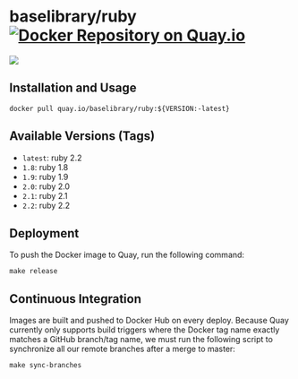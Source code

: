 # baselibrary/ruby [![Docker Repository on Quay.io](https://quay.io/repository/baselibrary/ruby/status "Docker Repository on Quay.io")](https://quay.io/repository/baselibrary/ruby)

[![](http://dockeri.co/image/baselibrary/ruby)](https://registry.hub.docker.com/u/baselibrary/ruby/)

## Installation and Usage

    docker pull quay.io/baselibrary/ruby:${VERSION:-latest}

## Available Versions (Tags)

* `latest`: ruby 2.2
* `1.8`: ruby 1.8
* `1.9`: ruby 1.9
* `2.0`: ruby 2.0
* `2.1`: ruby 2.1
* `2.2`: ruby 2.2

## Deployment

To push the Docker image to Quay, run the following command:

    make release

## Continuous Integration

Images are built and pushed to Docker Hub on every deploy. Because Quay currently only supports build triggers where the Docker tag name exactly matches a GitHub branch/tag name, we must run the following script to synchronize all our remote branches after a merge to master:

    make sync-branches
